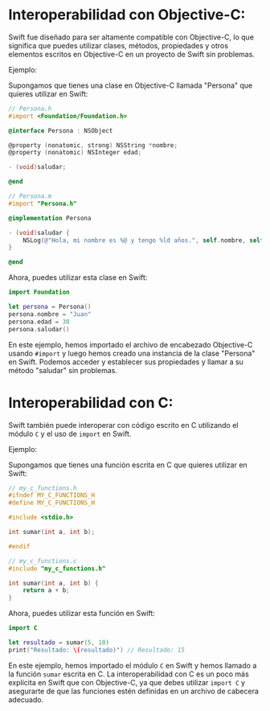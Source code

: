 # Interoperabilidad con Objective-C:
Swift fue diseñado para ser altamente compatible con Objective-C, lo que significa que puedes utilizar clases, métodos, propiedades y otros elementos escritos en Objective-C en un proyecto de Swift sin problemas.

Ejemplo:

Supongamos que tienes una clase en Objective-C llamada "Persona" que quieres utilizar en Swift:

```objective-c
// Persona.h
#import <Foundation/Foundation.h>

@interface Persona : NSObject

@property (nonatomic, strong) NSString *nombre;
@property (nonatomic) NSInteger edad;

- (void)saludar;

@end

// Persona.m
#import "Persona.h"

@implementation Persona

- (void)saludar {
    NSLog(@"Hola, mi nombre es %@ y tengo %ld años.", self.nombre, self.edad);
}

@end
```

Ahora, puedes utilizar esta clase en Swift:

```swift
import Foundation

let persona = Persona()
persona.nombre = "Juan"
persona.edad = 30
persona.saludar()
```

En este ejemplo, hemos importado el archivo de encabezado Objective-C usando `#import` y luego hemos creado una instancia de la clase "Persona" en Swift. Podemos acceder y establecer sus propiedades y llamar a su método "saludar" sin problemas.

# Interoperabilidad con C:
Swift también puede interoperar con código escrito en C utilizando el módulo `C` y el uso de `import` en Swift.

Ejemplo:

Supongamos que tienes una función escrita en C que quieres utilizar en Swift:

```c
// my_c_functions.h
#ifndef MY_C_FUNCTIONS_H
#define MY_C_FUNCTIONS_H

#include <stdio.h>

int sumar(int a, int b);

#endif
```

```c
// my_c_functions.c
#include "my_c_functions.h"

int sumar(int a, int b) {
    return a + b;
}
```

Ahora, puedes utilizar esta función en Swift:

```swift
import C

let resultado = sumar(5, 10)
print("Resultado: \(resultado)") // Resultado: 15
```

En este ejemplo, hemos importado el módulo `C` en Swift y hemos llamado a la función `sumar` escrita en C. La interoperabilidad con C es un poco más explícita en Swift que con Objective-C, ya que debes utilizar `import C` y asegurarte de que las funciones estén definidas en un archivo de cabecera adecuado.
